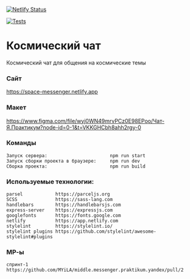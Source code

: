 [![Netlify Status](https://api.netlify.com/api/v1/badges/9e3de672-4504-4c7d-ba7a-1b99c623d48d/deploy-status)](https://app.netlify.com/sites/space-messenger/deploys)

[![Tests](https://github.com/MYiLA/middle.messenger.praktikum.yandex/actions/workflows/tests.yml/badge.svg)](https://github.com/MYiLA/middle.messenger.praktikum.yandex/actions/workflows/tests.yml)

# **Космический чат**

Космический чат для общения на космические темы

### **Сайт**

https://space-messenger.netlify.app

### **Макет**

https://www.figma.com/file/wyj0WN49mrvPCz0E98EPoo/Чат-Я.Практикум?node-id=0-1&t=VKKGHCbh8ahh2rgy-0

### **Команды**
```
Запуск сервера:                       npm run start
Запуск сборки проекта в браузере:     npm run dev
Сборка проекта:                       npm run build
```
### **Используемые технологии:**
```
parsel            https://parceljs.org
SCSS              https://sass-lang.com
handlebars        https://handlebarsjs.com
express-server    https://expressjs.com
googlefonts       https://fonts.google.com
netlify           https://app.netlify.com
stylelint         https://stylelint.io/
stylelint plugins https://github.com/stylelint/awesome-stylelint#plugins

```
### **МР-ы**
```
спринт-1   https://github.com/MYiLA/middle.messenger.praktikum.yandex/pull/2
```
